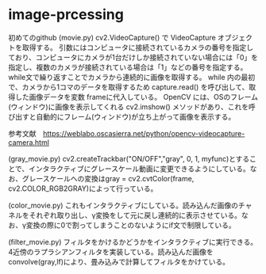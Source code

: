 # image-prcessing
初めてのgithub
(movie.py)
cv2.VideoCapture() で VideoCapture オブジェクトを取得する。 引数にはコンピュータに接続されているカメラの番号を指定しており、コンピュータにカメラが1台だけしか接続されていない場合には「0」を指定し、複数のカメラが接続されている場合は「1」などの番号を指定する。while文で繰り返すことでカメラから連続的に画像を取得する。 while 内の最初で、カメラから1コマのデータを取得するため capture.read() を呼び出して、取得した画像データを変数 frameに代入している。
OpenCV には、OSのフレーム(ウィンドウ)に画像を表示してくれる cv2.imshow() メソッドがあり、これを呼び出すと自動的にフレーム(ウィンドウ)が立ち上がって画像を表示する。

参考文献　https://weblabo.oscasierra.net/python/opencv-videocapture-camera.html

(gray_movie.py)
cv2.createTrackbar("ON/OFF","gray", 0, 1, myfunc)とすることで、インタラクティブにグレースケール動画に変更できるようにしている。なお、グレースケールへの変換はgray = cv2.cvtColor(frame, cv2.COLOR_RGB2GRAY)によって行っている。

(color_movie.py)
これもインタラクティブにしている。読み込んだ画像のチャネルをそれぞれ取り出し、γ変換をして元に戻し連続的に表示させている。なお、γ変換の際に0で割ってしまうことのないようにif文で制限している。

(filter_movie.py)
フィルタをかけるかどうかをインタラクティブに実行できる。4近傍のラプラシアンフィルタを実装している。読み込んだ画像をconvolve(gray,lf)により、畳み込みで計算してフィルタをかけている。

